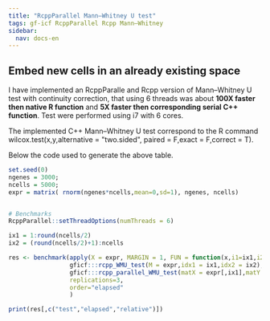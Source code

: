 ```yaml
---
title: "RcppParallel Mann–Whitney U test"
tags: gf-icf RcppParallel Rcpp Mann–Whitney
sidebar:
  nav: docs-en
---
```


<!-- Global site tag (gtag.js) - Google Analytics -->
<script async src="https://www.googletagmanager.com/gtag/js?id=UA-144257957-1"></script>
<script>
  window.dataLayer = window.dataLayer || [];
  function gtag(){dataLayer.push(arguments);}
  gtag('js', new Date());

  gtag('config', 'UA-144257957-1');
</script>
  
## Embed new cells in an already existing space
I have implemented an RcppParalle and Rcpp version of Mann–Whitney U test with continuity correction, that using 6 threads was about **100X faster then native R function** and **5X faster then corresponding serial C++ function**. Test were performed using i7 with 6 cores.   

The implemented C++ Mann–Whitney U test correspond to the R command wilcox.test(x,y,alternative = "two.sided", paired = F,exact = F,correct = T). 

Below the code used to generate the above table.

```R
set.seed(0)
ngenes = 3000;
ncells = 5000;
expr = matrix( rnorm(ngenes*ncells,mean=0,sd=1), ngenes, ncells)


# Benchmarks
RcppParallel::setThreadOptions(numThreads = 6)

ix1 = 1:round(ncells/2)
ix2 = (round(ncells/2)+1):ncells

res <- benchmark(apply(X = expr, MARGIN = 1, FUN = function(x,i1=ix1,i2=ix2) wilcox.test(x = x[i1],y = x[i2],alternative = "two.sided", paired = F,exact = F,correct = T)),
                 gficf:::rcpp_WMU_test(M = expr,idx1 = ix1,idx2 = ix2),
                 gficf:::rcpp_parallel_WMU_test(matX = expr[,ix1],matY = expr[,ix2],printOutput = F),
                 replications=3,
                 order="elapsed"
                 )

print(res[,c("test","elapsed","relative")])
```


